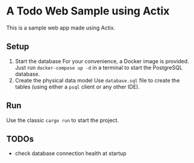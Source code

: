 # A Todo Web Sample using Actix

This is a sample web app made using Actix.

## Setup

1. Start the database
   For your convenience, a Docker image is provided.<br/>
   Just run `docker-compose up -d` in a terminal to start the PostgreSQL database.
2. Create the physical data model
   Use `database.sql` file to create the tables (using either a `psql` client or any other IDE).

## Run

Use the classic `cargo run` to start the project.

## TODOs

- check database connection health at startup
